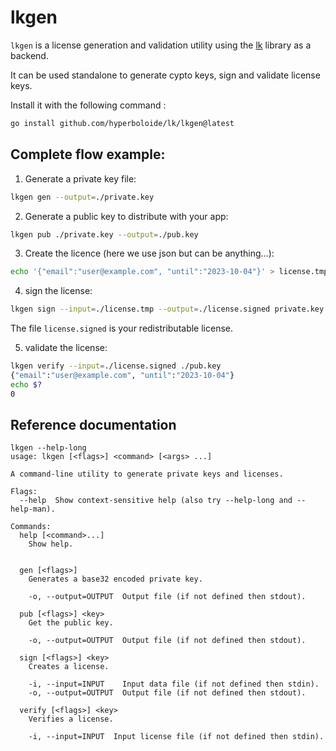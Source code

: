 # lkgen
`lkgen` is a license generation and validation utility using the [lk](https://github.com/hyperboloide/lk) library as a backend.

It can be used standalone to generate cypto keys, sign and validate license keys.

Install it with the following command :

```sh
go install github.com/hyperboloide/lk/lkgen@latest
```

## Complete flow example:

1. Generate a private key file: 
```sh
lkgen gen --output=./private.key
```
2. Generate a public key to distribute with your app: 
```sh
lkgen pub ./private.key --output=./pub.key
```
3. Create the licence (here we use json but can be anything...): 
```sh
echo '{"email":"user@example.com", "until":"2023-10-04"}' > license.tmp
```
4. sign the license: 
```sh
lkgen sign --input=./license.tmp --output=./license.signed private.key
```
The file `license.signed` is your redistributable license.

5. validate the license:
```sh
lkgen verify --input=./license.signed ./pub.key
{"email":"user@example.com", "until":"2023-10-04"}
echo $?
0
```

## Reference documentation

```
lkgen --help-long
usage: lkgen [<flags>] <command> [<args> ...]

A command-line utility to generate private keys and licenses.

Flags:
  --help  Show context-sensitive help (also try --help-long and --help-man).

Commands:
  help [<command>...]
    Show help.


  gen [<flags>]
    Generates a base32 encoded private key.

    -o, --output=OUTPUT  Output file (if not defined then stdout).

  pub [<flags>] <key>
    Get the public key.

    -o, --output=OUTPUT  Output file (if not defined then stdout).

  sign [<flags>] <key>
    Creates a license.

    -i, --input=INPUT    Input data file (if not defined then stdin).
    -o, --output=OUTPUT  Output file (if not defined then stdout).

  verify [<flags>] <key>
    Verifies a license.

    -i, --input=INPUT  Input license file (if not defined then stdin).

```
